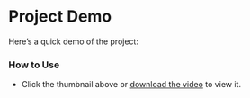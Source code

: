 # Project Demo

Here’s a quick demo of the project:

### How to Use
- Click the thumbnail above or [download the video](demo.mp4) to view it.

